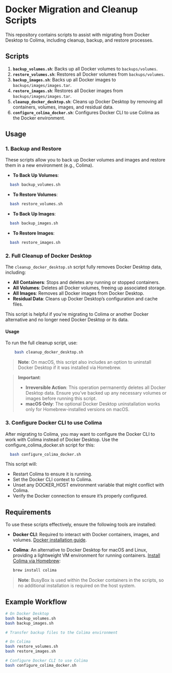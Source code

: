 # Docker Migration and Cleanup Scripts

This repository contains scripts to assist with migrating from Docker Desktop to Colima, including cleanup, backup, and restore processes.

## Scripts

1. **`backup_volumes.sh`**: Backs up all Docker volumes to `backups/volumes`.
2. **`restore_volumes.sh`**: Restores all Docker volumes from `backups/volumes`.
3. **`backup_images.sh`**: Backs up all Docker images to `backups/images/images.tar`.
4. **`restore_images.sh`**: Restores all Docker images from `backups/images/images.tar`.
5. **`cleanup_docker_desktop.sh`**: Cleans up Docker Desktop by removing all containers, volumes, images, and residual data.
6. **`configure_colima_docker.sh`**: Configures Docker CLI to use Colima as the Docker environment.

## Usage

### 1. Backup and Restore

These scripts allow you to back up Docker volumes and images and restore them in a new environment (e.g., Colima).

- **To Back Up Volumes**:

```bash
  bash backup_volumes.sh
```

- **To Restore Volumes**:

```bash
  bash restore_volumes.sh
```

- **To Back Up Images**:

```bash
  bash backup_images.sh
```

- **To Restore Images**:

```bash
  bash restore_images.sh
```

### 2. Full Cleanup of Docker Desktop

The `cleanup_docker_desktop.sh` script fully removes Docker Desktop data, including:

- **All Containers**: Stops and deletes any running or stopped containers.
- **All Volumes**: Deletes all Docker volumes, freeing up associated storage.
- **All Images**: Removes all Docker images from Docker Desktop.
- **Residual Data**: Cleans up Docker Desktop’s configuration and cache files.

This script is helpful if you're migrating to Colima or another Docker alternative and no longer need Docker Desktop or its data.

#### Usage

To run the full cleanup script, use:

```bash
    bash cleanup_docker_desktop.sh
```

> **Note**: On macOS, this script also includes an option to uninstall Docker Desktop if it was installed via Homebrew.

> **Important**:
>
> - **Irreversible Action**: This operation permanently deletes all Docker Desktop data. Ensure you’ve backed up any necessary volumes or images before running this script.
> - **macOS Only**: The optional Docker Desktop uninstallation works only for Homebrew-installed versions on macOS.

### 3. Configure Docker CLI to use Colima

After migrating to Colima, you may want to configure the Docker CLI to work with Colima instead of Docker Desktop. Use the configure_colima_docker.sh script for this:

```bash
  bash configure_colima_docker.sh
```

This script will:

- Restart Colima to ensure it is running.
- Set the Docker CLI context to Colima.
- Unset any DOCKER_HOST environment variable that might conflict with Colima.
- Verify the Docker connection to ensure it’s properly configured.

## Requirements

To use these scripts effectively, ensure the following tools are installed:

- **Docker CLI**: Required to interact with Docker containers, images, and volumes. [Docker installation guide](https://docs.docker.com/get-docker/).

- **Colima**: An alternative to Docker Desktop for macOS and Linux, providing a lightweight VM environment for running containers. [Install Colima via Homebrew](https://github.com/abiosoft/colima):

  ```bash
  brew install colima
  ```

> **Note**: BusyBox is used within the Docker containers in the scripts, so no additional installation is required on the host system.

## Example Workflow

```bash
# On Docker Desktop
bash backup_volumes.sh
bash backup_images.sh

# Transfer backup files to the Colima environment

# On Colima
bash restore_volumes.sh
bash restore_images.sh

# Configure Docker CLI to use Colima
bash configure_colima_docker.sh
```

